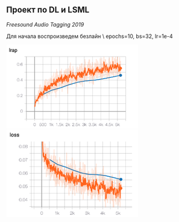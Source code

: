 ## Проект по DL и LSML 
*Freesound Audio Tagging 2019*

Для начала воспроизведем безлайн \\
epochs=10, bs=32, lr=1e-4

<img src="./img/lrap.png" alt="drawing" width="350"/> <img src="./img/loss.png" alt="drawing" width="350"/>


